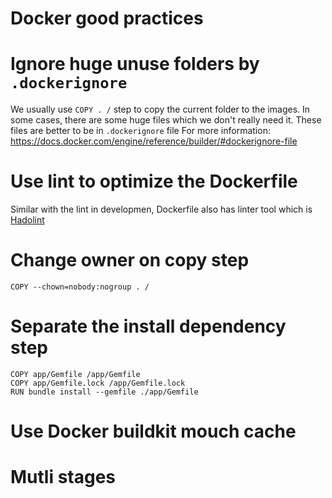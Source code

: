 # Docker good practices

# Ignore huge unuse folders by `.dockerignore`
We usually use `COPY . /` step to copy the current folder to the images. In some cases, there are some huge files which
we don't really need it. These files are better to be in `.dockerignore` file
For more information: https://docs.docker.com/engine/reference/builder/#dockerignore-file
# Use lint to optimize the Dockerfile
Similar with the lint in developmen, Dockerfile also has linter tool which is [Hadolint](https://github.com/hadolint/hadolint)

# Change owner on copy step
```
COPY --chown=nobody:nogroup . /
```

# Separate the install dependency step
```
COPY app/Gemfile /app/Gemfile
COPY app/Gemfile.lock /app/Gemfile.lock
RUN bundle install --gemfile ./app/Gemfile
```

# Use Docker buildkit mouch cache
# Mutli stages


